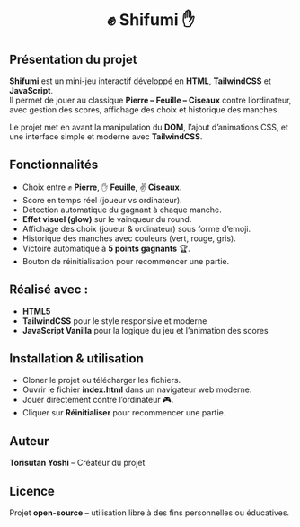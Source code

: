 <h1 align="center">✊ Shifumi ✋</h1>  

## Présentation du projet

**Shifumi** est un mini-jeu interactif développé en **HTML**, **TailwindCSS** et **JavaScript**.  
Il permet de jouer au classique **Pierre – Feuille – Ciseaux** contre l’ordinateur, avec gestion des scores, affichage des choix et historique des manches.  

Le projet met en avant la manipulation du **DOM**, l’ajout d’animations CSS, et une interface simple et moderne avec **TailwindCSS**.  

## Fonctionnalités

- Choix entre ✊ **Pierre**, ✋ **Feuille**, ✌️ **Ciseaux**.  
- Score en temps réel (joueur vs ordinateur).  
- Détection automatique du gagnant à chaque manche.  
- **Effet visuel (glow)** sur le vainqueur du round.  
- Affichage des choix (joueur & ordinateur) sous forme d’emoji.  
- Historique des manches avec couleurs (vert, rouge, gris).  
- Victoire automatique à **5 points gagnants** 🏆.  
- Bouton de réinitialisation pour recommencer une partie.  

## Réalisé avec :
- **HTML5**  
- **TailwindCSS** pour le style responsive et moderne  
- **JavaScript Vanilla** pour la logique du jeu et l’animation des scores  

## Installation & utilisation
- Cloner le projet ou télécharger les fichiers.  
- Ouvrir le fichier **index.html** dans un navigateur web moderne.  
- Jouer directement contre l’ordinateur 🎮.  
- Cliquer sur **Réinitialiser** pour recommencer une partie.  

## Auteur
**Torisutan Yoshi** – Créateur du projet  

## Licence
Projet **open-source** – utilisation libre à des fins personnelles ou éducatives.  
